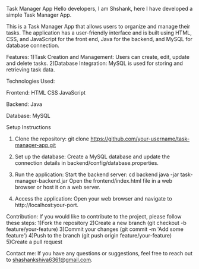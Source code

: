Task Manager App
Hello developers, I am Shshank, here I have developed a simple Task Manager App.

This is a Task Manager App that allows users to organize and manage their tasks. The application has a user-friendly interface and is built using HTML, CSS, and JavaScript for the front end, Java for the backend,
and MySQL for database connection.

Features:
1)Task Creation and Management: Users can create, edit, update and delete tasks.
2)Database Integration: MySQL is used for storing and retrieving task data.

Technologies Used:

Frontend:
HTML
CSS
JavaScript

Backend:
Java

Database:
MySQL

Setup Instructions

1) Clone the repository:
git clone https://github.com/your-username/task-manager-app.git

2) Set up the database:
Create a MySQL database and update the connection details in backend/config/database.properties.

3) Run the application:
Start the backend server:
cd backend
java -jar task-manager-backend.jar
Open the frontend/index.html file in a web browser or host it on a web server.

4) Access the application:
Open your web browser and navigate to http://localhost:your-port.

Contribution:
If you would like to contribute to the project, please follow these steps:
1)Fork the repository
2)Create a new branch (git checkout -b feature/your-feature)
3)Commit your changes (git commit -m 'Add some feature')
4)Push to the branch (git push origin feature/your-feature)
5)Create a pull request

Contact me:
If you have any questions or suggestions, feel free to reach out to shashankshiva6361@gmail.com.
